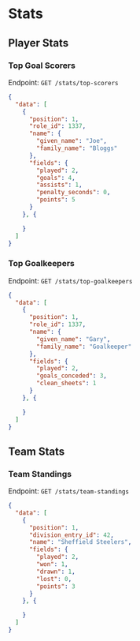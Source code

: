 # Stats

## Player Stats

### Top Goal Scorers

Endpoint: `GET /stats/top-scorers`

```json
{
  "data": [
    {
      "position": 1,
      "role_id": 1337,
      "name": {
        "given_name": "Joe",
        "family_name": "Bloggs"
      },
      "fields": {
        "played": 2,
        "goals": 4,
        "assists": 1,
        "penalty_seconds": 0,
        "points": 5
      }
    }, {

    }
  ]
}
```

### Top Goalkeepers

Endpoint: `GET /stats/top-goalkeepers`

```json
{
  "data": [
    {
      "position": 1,
      "role_id": 1337,
      "name": {
        "given_name": "Gary",
        "family_name": "Goalkeeper"
      },
      "fields": {
        "played": 2,
        "goals_conceded": 3,
        "clean_sheets": 1
      }
    }, {

    }
  ]
}
```

## Team Stats

### Team Standings

Endpoint: `GET /stats/team-standings`

```json
{
  "data": [
    {
      "position": 1,
      "division_entry_id": 42,
      "name": "Sheffield Steelers",
      "fields": {
        "played": 2,
        "won": 1,
        "drawn": 1,
        "lost": 0,
        "points": 3
      }
    }, {

    }
  ]
}
```
